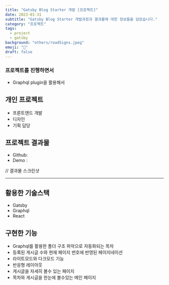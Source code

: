```yaml
---
title: "Gatsby Blog Starter 개발 [프로젝트]"
date: 2023-01-31
subtitle: "Gatsby Blog Starter 개발과정과 결과물에 대한 정보들을 담았습니다."
category: "프로젝트"
tags:
  - project
  - gatsby
background: "others/roadSigns.jpeg"
emoji: "🤔"
draft: false
---
```


### 프로젝트를 진행하면서

- Graphql plugin을 활용해서

## 개인 프로젝트 

- 프론트엔드 개발
- 디자인
- 기획 담당

## 프로젝트 결과물

- Github:
- Demo :

// 결과물 스크린샷 

---

## 활용한 기술스택

- Gatsby
- Graphql
- React

## 구현한 기능

- Graphql를 활용한 폴더 구조 파악으로 자동화되는 목차
- 등록된 게시글 수와 현재 페이지 번호에 반영된 페이지네이션
- 라이트모드와 다크모드 기능
- 반응형 레이아웃
- 게시글을 자세히 볼수 있는 페이지
- 목차와 게시글을 한눈에 볼수있는 메인 페이지